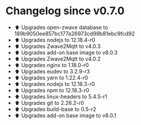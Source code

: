 # Changelog since v0.7.0
- ⬆ Upgrades open-zwave database to 189b9050ee857bc177a26973cd99b81ebc9fcd92 
- ⬆ Upgrades nodejs to 12.18.4-r0 
- ⬆ Upgrades Zwave2Mqtt to v4.0.3 
- ⬆ Upgrades add-on base image to v8.0.3 
- ⬆ Upgrades Zwave2Mqtt to v4.0.2 
- ⬆ Upgrades nginx to 1.18.0-r0 
- ⬆ Upgrades eudev to 3.2.9-r3 
- ⬆ Upgrades yarn to 1.22.4-r0 
- ⬆ Upgrades nodejs to 12.18.3-r0 
- ⬆ Upgrades npm to 12.18.3-r0 
- ⬆ Upgrades linux-headers to 5.4.5-r1 
- ⬆ Upgrades git to 2.26.2-r0 
- ⬆ Upgrades build-base to 0.5-r2 
- ⬆ Upgrades add-on base image to v8.0.1 
